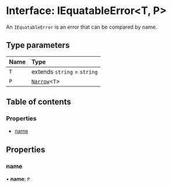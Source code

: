 # Interface: IEquatableError<T, P\>

An `IEquatableError` is an error that can be compared by name.

## Type parameters

| Name | Type |
| :------ | :------ |
| `T` | extends `string` = `string` |
| `P` | [`Narrow`](../README.md#narrow)<`T`\> |

## Table of contents

### Properties

- [name](IEquatableError.md#name)

## Properties

### name

• **name**: `P`
